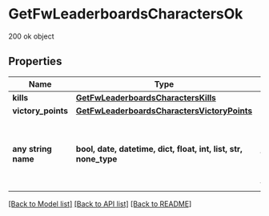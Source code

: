 # GetFwLeaderboardsCharactersOk

200 ok object

## Properties
Name | Type | Description | Notes
------------ | ------------- | ------------- | -------------
**kills** | [**GetFwLeaderboardsCharactersKills**](GetFwLeaderboardsCharactersKills.md) |  | 
**victory_points** | [**GetFwLeaderboardsCharactersVictoryPoints**](GetFwLeaderboardsCharactersVictoryPoints.md) |  | 
**any string name** | **bool, date, datetime, dict, float, int, list, str, none_type** | any string name can be used but the value must be the correct type | [optional]

[[Back to Model list]](../README.md#documentation-for-models) [[Back to API list]](../README.md#documentation-for-api-endpoints) [[Back to README]](../README.md)


